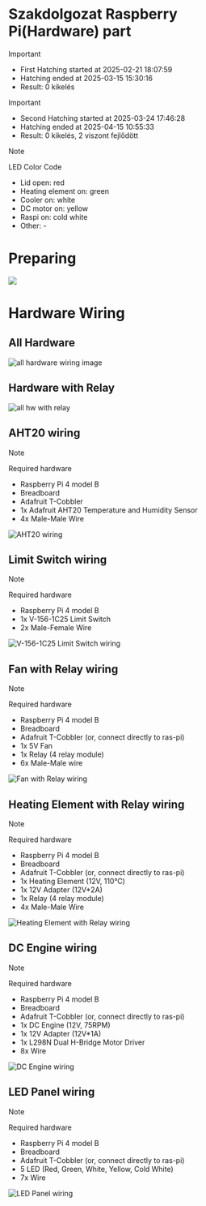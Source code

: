 # Szakdolgozat Raspberry Pi(Hardware) part

> [!IMPORTANT]
>  - First Hatching started at 2025-02-21 18:07:59 
>  - Hatching ended at 2025-03-15 15:30:16
>  - Result: 0 kikelés

> [!IMPORTANT]
>  - Second Hatching started at 2025-03-24 17:46:28
>  - Hatching ended at 2025-04-15 10:55:33
>  - Result: 0 kikelés, 2 viszont fejlődött

> [!NOTE]
> LED Color Code

- Lid open: red
- Heating element on: green
- Cooler on: white
- DC motor on: yellow
- Raspi on: cold white
- Other: -

# Preparing

<img src="sketches/images/hw_sys_image.png" />

# Hardware Wiring

## All Hardware

<img src="sketches/images/overall-wiring_image.png" alt="all hardware wiring image"/>

## Hardware with Relay

<img src="sketches/images/all_hw_with_relay_image.png" alt="all hw with relay" />

## AHT20 wiring

> [!NOTE]
> Required hardware

- Raspberry Pi 4 model B
- Breadboard
- Adafruit T-Cobbler
- 1x Adafruit AHT20 Temperature and Humidity Sensor
- 4x Male-Male Wire

<img src="sketches/images/aht20-temp-hum-sensor-wiring_image.png" alt="AHT20 wiring" />

## Limit Switch wiring

> [!NOTE]
> Required hardware

- Raspberry Pi 4 model B
- 1x V-156-1C25 Limit Switch
- 2x Male-Female Wire

<img src="sketches/images/limit-switch-wiring_image.png" alt="V-156-1C25 Limit Switch wiring" />

## Fan with Relay wiring

> [!NOTE]
> Required hardware

- Raspberry Pi 4 model B
- Breadboard
- Adafruit T-Cobbler (or, connect directly to ras-pi)
- 1x 5V Fan
- 1x Relay (4 relay module)
- 6x Male-Male wire

<img src="sketches/images/relay-and-fan-wiring_image.png" alt="Fan with Relay wiring" />

## Heating Element with Relay wiring

> [!NOTE]
> Required hardware

- Raspberry Pi 4 model B
- Breadboard
- Adafruit T-Cobbler (or, connect directly to ras-pi)
- 1x Heating Element (12V, 110℃)
- 1x 12V Adapter (12V*2A)
- 1x Relay (4 relay module)
- 4x Male-Male Wire

<img src="sketches/images/heating-element-and-relay-wiring_image.png" alt="Heating Element with Relay wiring" />

## DC Engine wiring

> [!NOTE]
> Required hardware

- Raspberry Pi 4 model B
- Breadboard
- Adafruit T-Cobbler (or, connect directly to ras-pi)
- 1x DC Engine (12V, 75RPM)
- 1x 12V Adapter (12V*1A)
- 1x L298N Dual H-Bridge Motor Driver
- 8x Wire

<img src="sketches/images/dc-engine-wiring_image.png" alt="DC Engine wiring" />

## LED Panel wiring

> [!NOTE]
> Required hardware

- Raspberry Pi 4 model B
- Breadboard
- Adafruit T-Cobbler (or, connect directly to ras-pi)
- 5 LED (Red, Green, White, Yellow, Cold White)
- 7x Wire

<img src="sketches/images/led-panel-wiring_image.png" alt="LED Panel wiring" />